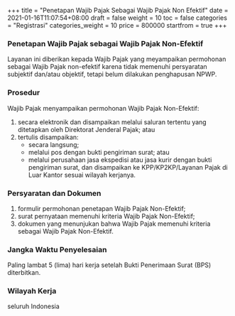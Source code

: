 +++
title = "Penetapan Wajib Pajak Sebagai Wajib Pajak Non Efektif"
date = 2021-01-16T11:07:54+08:00
draft = false
weight = 10
toc = false
categories = "Registrasi"
categories_weight = 10
price = 800000
startfrom = true
+++
### Penetapan Wajib Pajak sebagai Wajib Pajak Non-Efektif
Layanan ini diberikan kepada Wajib Pajak yang meyampaikan
permohonan sebagai Wajib Pajak non-efektif karena tidak memenuhi
persyaratan subjektif dan/atau objektif, tetapi belum dilakukan
penghapusan NPWP.

### Prosedur
Wajib Pajak menyampaikan permohonan Wajib Pajak Non-Efektif:
1. secara elektronik dan disampaikan melalui saluran tertentu yang ditetapkan oleh Direktorat Jenderal Pajak; atau
2.  tertulis disampaikan:
    - secara langsung;
    - melalui pos dengan bukti pengiriman surat; atau
    - melalui perusahaan jasa ekspedisi atau jasa kurir dengan bukti pengiriman surat, dan disampaikan ke KPP/KP2KP/Layanan Pajak di Luar Kantor sesuai wilayah kerjanya.

### Persyaratan dan Dokumen
1. formulir permohonan penetapan Wajib Pajak Non-Efektif;
2. surat pernyataan memenuhi kriteria Wajib Pajak Non-Efektif;
3. dokumen yang menunjukan bahwa Wajib Pajak memenuhi kriteria sebagai Wajib Pajak Non-Efektif.

### Jangka Waktu Penyelesaian
Paling lambat 5 (lima) hari kerja setelah Bukti Penerimaan Surat (BPS) diterbitkan.

### Wilayah Kerja
seluruh Indonesia
